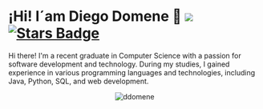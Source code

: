 # ¡Hi! I´am Diego Domene :floppy_disk: ![](https://visitor-badge.glitch.me/badge?page_id=ddomene.ddomene ) <a href="https://github.com/ddomene/ddomene/stargazers"><img src="https://img.shields.io/github/stars/ddomene/ddomene" alt="Stars Badge"/></a>

Hi there! I'm a recent graduate in Computer Science with a passion for software development and technology. During my studies, I gained experience in various programming languages and technologies, including Java, Python, SQL, and web development.


<p align="center"> <img src="https://github-readme-stats.vercel.app/api?username=ddomene&show_icons=true&theme=gotham" alt="ddomene" />
